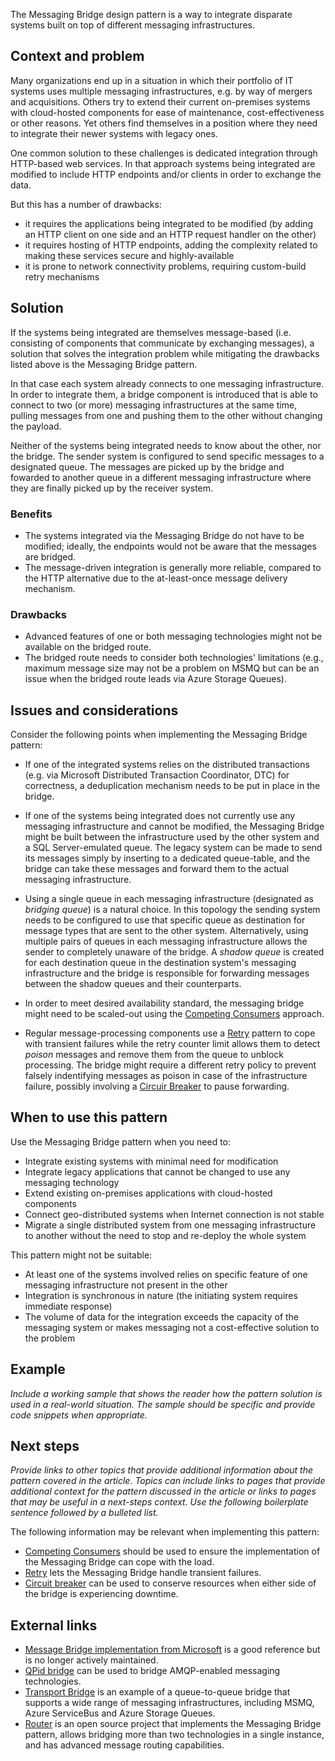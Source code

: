 The Messaging Bridge design pattern is a way to integrate disparate systems built on top of different messaging infrastructures.

## Context and problem

Many organizations end up in a situation in which their portfolio of IT systems uses multiple messaging infrastructures, e.g. by way of mergers and acquisitions. Others try to extend their current on-premises systems with cloud-hosted components for ease of maintenance, cost-effectiveness or other reasons. Yet others find themselves in a position where they need to integrate their newer systems with legacy ones. 

One common solution to these challenges is dedicated integration through HTTP-based web services. In that approach systems being integrated are modified to include HTTP endpoints and/or clients in order to exchange the data.

But this has a number of drawbacks:
- it requires the applications being integrated to be modified (by adding an HTTP client on one side and an HTTP request handler on the other)
- it requires hosting of HTTP endpoints, adding the complexity related to making these services secure and highly-available
- it is prone to network connectivity problems, requiring custom-build retry mechanisms

## Solution

If the systems being integrated are themselves message-based (i.e. consisting of components that communicate by exchanging messages), a solution that solves the integration problem while mitigating the drawbacks listed above is the Messaging Bridge pattern.

In that case each system already connects to one messaging infrastructure. In order to integrate them, a bridge component is introduced that is able to connect to two (or more) messaging infrastructures at the same time, pulling messages from one and pushing them to the other without changing the payload.

Neither of the systems being integrated needs to know about the other, nor the bridge. The sender system is configured to send specific messages to a designated queue. The messages are picked up by the bridge and fowarded to another queue in a different messaging infrastructure where they are finally picked up by the receiver system.

### Benefits

- The systems integrated via the Messaging Bridge do not have to be modified; ideally, the endpoints would not be aware that the messages are bridged.
- The message-driven integration is generally more reliable, compared to the HTTP alternative due to the at-least-once message delivery mechanism.

### Drawbacks

- Advanced features of one or both messaging technologies might not be available on the bridged route.
- The bridged route needs to consider both technologies' limitations (e.g., maximum message size may not be a problem on MSMQ but can be an issue when the bridged route leads via Azure Storage Queues).

## Issues and considerations

Consider the following points when implementing the Messaging Bridge pattern:

- If one of the integrated systems relies on the distributed transactions (e.g. via Microsoft Distributed Transaction Coordinator, DTC) for correctness, a deduplication mechanism needs to be put in place in the bridge.

- If one of the systems being integrated does not currently use any messaging infrastructure and cannot be modified, the Messaging Bridge might be built between the infrastructure used by the other system and a SQL Server-emulated queue. The legacy system can be made to send its messages simply by inserting to a dedicated queue-table, and the bridge can take these messages and forward them to the actual messaging infrastructure.

- Using a single queue in each messaging infrastructure (designated as _bridging queue_) is a natural choice. In this topology the sending system needs to be configured to use that specific queue as destination for message types that are sent to the other system. Alternatively, using multiple pairs of queues in each messaging infrastructure allows the sender to completely unaware of the bridge. A _shadow queue_ is created for each destination queue in the destination system's messaging infrastructure and the bridge is responsible for forwarding messages between the shadow queues and their counterparts.

- In order to meet desired availability standard, the messaging bridge might need to be scaled-out using the [Competing Consumers](../../patterns/ccompeting-consumers.yml) approach.

- Regular message-processing components use a [Retry](../../patterns/retry.yml) pattern to cope with transient failures while the retry counter limit allows them to detect _poison_ messages and remove them from the queue to unblock processing. The bridge might require a different retry policy to prevent falsely indentifying messages as poison in case of the infrastructure failure, possibly involving a [Circuir Breaker](../../patterns/circuit-breaker.yml) to pause forwarding.

## When to use this pattern

Use the Messaging Bridge pattern when you need to:

- Integrate existing systems with minimal need for modification
- Integrate legacy applications that cannot be changed to use any messaging technology
- Extend existing on-premises applications with cloud-hosted components
- Connect geo-distributed systems when Internet connection is not stable
- Migrate a single distributed system from one messaging infrastructure to another without the need to stop and re-deploy the whole system

This pattern might not be suitable:

- At least one of the systems involved relies on specific feature of one messaging infrastructure not present in the other
- Integration is synchronous in nature (the initiating system requires immediate response)
- The volume of data for the integration exceeds the capacity of the messaging system or makes messaging not a cost-effective solution to the problem

## Example

_Include a working sample that shows the reader how the pattern solution is used in a real-world situation. The sample should be specific and provide code snippets when appropriate._

## Next steps

_Provide links to other topics that provide additional information about the pattern covered in the article. Topics can include links to pages that provide additional context for the pattern discussed in the article or links to pages that may be useful in a next-steps context. Use the following boilerplate sentence followed by a bulleted list._

The following information may be relevant when implementing this pattern:

- [Competing Consumers](../../patterns/ccompeting-consumers.yml) should be used to ensure the implementation of the Messaging Bridge can cope with the load.
- [Retry](../../patterns/retry.yml) lets the Messaging Bridge handle transient failures.
- [Circuit breaker](../../patterns/circuit-breaker.yml) can be used to conserve resources when either side of the bridge is experiencing downtime.

## External links

- [Message Bridge implementation from Microsoft](https://github.com/Microsoft/Microsoft-Message-Bridge) is a good reference but is no longer actively maintained.
- [QPid bridge](https://openmama.finos.org/openmama_qpid_bridge.html) can be used to bridge AMQP-enabled messaging technologies.
- [Transport Bridge](https://docs.particular.net/nservicebus/bridge/) is an example of a queue-to-queue bridge that supports a wide range of messaging infrastructures, including MSMQ, Azure ServiceBus and Azure Storage Queues.
- [Router](https://github.com/SzymonPobiega/NServiceBus.Router) is an open source project that implements the Messaging Bridge pattern, allows bridging more than two technologies in a single instance, and has advanced message routing capabilities.
